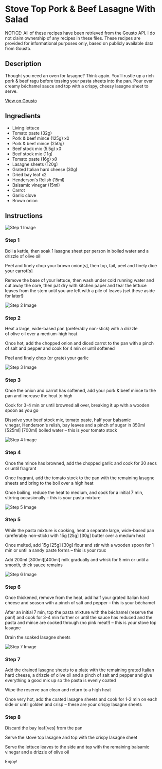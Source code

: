 # Stove Top Pork & Beef Lasagne With Salad

NOTICE: All of these recipes have been retrieved from the Gousto API. I do not claim ownership of any recipes in these files. These recipes are provided for informational purposes only, based on publicly available data from Gousto.

## Description

Thought you need an oven for lasagne? Think again. You’ll rustle up a rich pork & beef ragu before tossing your pasta sheets into the pan. Pour over creamy béchamel sauce and top with a crispy, cheesy lasagne sheet to serve.

[View on Gousto](https://www.gousto.co.uk/recipes/cookbook/stove-top-pork-beef-lasagne-with-salad)

## Ingredients

- Living lettuce
- Tomato paste (32g)
- Pork & beef mince (125g) x0
- Pork & beef mince (250g)
- Beef stock mix (5.5g) x0
- Beef stock mix (11g)
- Tomato paste (16g) x0
- Lasagne sheets (120g)
- Grated Italian hard cheese (30g)
- Dried bay leaf x2
- Henderson's Relish (15ml)
- Balsamic vinegar (15ml)
- Carrot
- Garlic clove
- Brown onion

## Instructions

![Step 1 Image](https://production-media.gousto.co.uk/cms/recipe-step-image/Step-1-1695738567155-x200.jpg)

### Step 1

Boil a kettle, then soak 1 lasagne sheet per person in boiled water and a drizzle of olive oil

Peel and finely chop your brown onion[s], then top, tail, peel and finely dice your carrot[s]

Remove the base of your lettuce, then wash under cold running water and cut away the core, then pat dry with kitchen paper and tear the lettuce leaves from the stem until you are left with a pile of leaves (set these aside for later!)

![Step 2 Image](https://production-media.gousto.co.uk/cms/recipe-step-image/Step-2-1695738574679-x200.jpg)

### Step 2

Heat a large, wide-based pan (preferably non-stick) with a drizzle of olive oil over a medium-high heat

Once hot, add the chopped onion and diced carrot to the pan with a pinch of salt and pepper and cook for 4 min or until softened

Peel and finely chop (or grate) your garlic

![Step 3 Image](https://production-media.gousto.co.uk/cms/recipe-step-image/Step-3-1695738578883-x200.jpg)

### Step 3

Once the onion and carrot has softened, add your pork & beef mince to the pan and increase the heat to high

Cook for 3-4 min or until browned all over, breaking it up with a wooden spoon as you go

Dissolve your beef stock mix, tomato paste, half your balsamic vinegar, Henderson's relish, bay leaves and a pinch of sugar in 350ml <span class="text-purple">[525ml]</span><span class="text-danger"> [700ml] </span>boiled water – this is your tomato stock

![Step 4 Image](https://production-media.gousto.co.uk/cms/recipe-step-image/Step-4-1695738582880-x200.jpg)

### Step 4

Once the mince has browned, add the chopped garlic and cook for 30 secs or until fragrant

Once fragrant, add the tomato stock to the pan with the remaining lasagne sheets and bring to the boil over a high heat

Once boiling, reduce the heat to medium, and cook for a initial 7 min, stirring occasionally – this is your pasta mixture

![Step 5 Image](https://production-media.gousto.co.uk/cms/recipe-step-image/Step-5-1695738586869-x200.jpg)

### Step 5

While the pasta mixture is cooking, heat a separate large, wide-based pan (preferably non-stick) with 15g <span class="text-purple">[25g]</span><span class="text-danger"> [30g] </span>butter over a medium heat

Once melted, add 15g <span class="text-purple">[25g]</span> <span class="text-danger">[30g]</span> flour and stir with a wooden spoon for 1 min or until a sandy paste forms – this is your roux

Add 200ml <span class="text-purple">[300ml]</span><span class="text-danger">[400ml]</span> milk gradually and whisk for 5 min or until a smooth, thick sauce remains

![Step 6 Image](https://production-media.gousto.co.uk/cms/recipe-step-image/Step-6-1695738589972-x200.jpg)

### Step 6

Once thickened, remove from the heat, add half your grated Italian hard cheese and season with a pinch of salt and pepper – this is your béchamel

After an initial 7 min, top the pasta mixture with the béchamel (reserve the pan!) and cook for 3-4 min further or until the sauce has reduced and the pasta and mince are cooked through (no pink meat!) – this is your stove top lasagne

Drain the soaked lasagne sheets

![Step 7 Image](https://production-media.gousto.co.uk/cms/recipe-step-image/Step-7-1695738593898-x200.jpg)

### Step 7

Add the drained lasagne sheets to a plate with the remaining grated Italian hard cheese, a drizzle of olive oil and a pinch of salt and pepper and give everything a good mix up so the pasta is evenly coated

Wipe the reserve pan clean and return to a high heat

Once very hot, add the coated lasagne sheets and cook for 1-2 min on each side or until golden and crisp – these are your crispy lasagne sheets

### Step 8

Discard the bay leaf[ves]<span class="text-danger"> </span>from the pan

Serve the stove top lasagne and top with the crispy lasagne sheet

Serve the lettuce leaves to the side and top with the remaining balsamic vinegar and a drizzle of olive oil

Enjoy!

